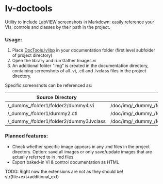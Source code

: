 # lv-doctools

Utility to include LabVIEW screenshots in Markdown: easily reference your VIs, controls and classes by their path in the project.

### Usage:

1. Place [DocTools.lvlibp](../doc/DocTools.lvlibp) in your documentation folder (first level subfolder of project directory)
2. Open the library and run Gather Images.vi
3. An additional folder "img" is created in the documentation directory, containing screenshots of all .vi, .ctl and .lvclass files in the project directory.


Specific screenshots can be referenced as:

| Source Directory | FP Image  | BD Image |
|-|-|-|
| /\_dummy\_/folder1/folder2/dummy4.vi | /doc/img/\_dummy\_/folder1/folder2/dummy4.vi_FP.png |  /doc/img/\_dummy\_/folder1/folder2/dummy4.vi.png |
| /\_dummy\_/folder1/dummy2.ctl |  /doc/img/\_dummy\_/folder1/dummy2.ctl.png | - |
| /\_dummy\_/folder1/folder2/dummy3.lvclass |  /doc/img/\_dummy\_/folder1/folder2/dummy3.lvclass.png | - |

### Planned features:

- Check whether specific image appears in any .md files in the project directory. Option: save all images or only save/update images that are actually referred to in .md files.
- Export baked-in VI & control documentation as HTML

TODO: Right now the extensions are not as they should be! str(file+ext+additional_ext)
